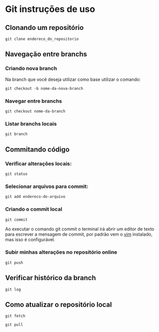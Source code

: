 # Git instruções de uso

## Clonando um repositório
```
git clone endereco_do_repositorio
```

## Navegação entre branchs

### Criando nova branch
Na branch que você deseja utilizar como base utilizar o comando:
```
git checkout -b nome-da-nova-branch
``` 

### Navegar entre branchs
```
git checkout nome-da-branch
```

### Listar branchs locais
```
git branch
```

## Commitando código

### Verificar alterações locais:
```
git status
```

### Selecionar arquivos para commit:
```
git add endereco-do-arquivo
```

### Criando o commit local
```
git commit
```

Ao executar o comando git commit o terminal irá abrir um editor de texto para escrever a mensagem de commit, por padrão vem o [vim](https://www.vim.org/) instalado, mas isso é configurável.

### Subir minhas alterações no repositório online
```
git push
```

## Verificar histórico da branch
```
git log
```

## Como atualizar o repositório local
```
git fetch
```

```
git pull
```

